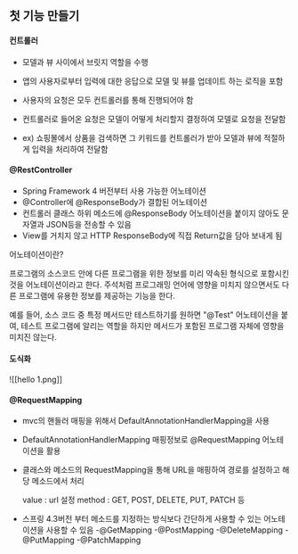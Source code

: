 
## 첫 기능 만들기

#### 컨트롤러

- 모델과 뷰 사이에서 브릿지 역할을 수행
- 앱의 사용자로부터 입력에 대한 응답으로 모델 및 뷰를 업데이트 하는 로직을 포함
- 사용자의 요청은 모두 컨트롤러를 통해 진행되어야 함
- 컨트롤러로 들어온 요청은 모델이 어떻게 처리할지 결정하여 모델로 요청을 전달함

- ex) 쇼핑몰에서 상품을 검색하면 그 키워드를 컨트롤러가 받아 모델과 뷰에 적절하게 입력을 처리하여 전달함

#### @RestController
- Spring Framework 4 버전부터 사용 가능한 어노테이션
- @Controller에 @ResponseBody가 결합된 어노테이션
- 컨트롤러 클래스 하위 메소드에 @ResponseBody 어노테이션을 붙이지 않아도 문자열과 JSON등을 전송할 수 있음
- View를 거치지 않고 HTTP ResponseBody에 직접 Return값을 담아 보내게 됨

어노테이션이란?

프로그램의 소스코드 안에 다른 프로그램을 위한 정보를 미리 약속된 형식으로 포함시킨 것을 어노테이션이라고 한다. 주석처럼 프로그래밍 언어에 영향을 미치지 않으면서도 다른 프로그램에 유용한 정보를 제공하는 기능을 한다.

예를 들어, 소스 코드 중 특정 메서드만 테스트하기를 원하면 "@Test" 어노테이션을 붙여, 테스트 프로그램에 알리는 역할을 하지만 메서드가 포함된 프로그램 자체에 영향을 미치진 않는다.


#### 도식화
![[hello 1.png]]

#### @RequestMapping

- mvc의 핸들러 매핑을 위해서 DefaultAnnotationHandlerMapping을 사용
- DefaultAnnotationHandlerMapping 매핑정보로 @RequestMapping 어노테이션을 활용
- 클래스와 메소드의 RequestMapping을 통해 URL을 매핑하여 경로를 설정하고 해당 메소드에서 처리

     value : url 설정
     method : GET, POST, DELETE, PUT, PATCH 등

- 스프링 4.3버전 부터 메소드를 지정하는 방식보다 간단하게 사용할 수 있는 어노테이션을 사용할 수 있음
-@GetMapping
-@PostMapping
-@DeleteMapping
-@PutMapping
-@PatchMapping